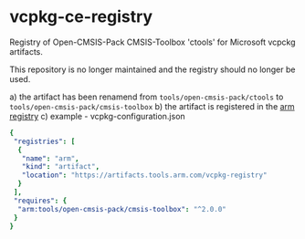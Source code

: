 # vcpkg-ce-registry
Registry of Open-CMSIS-Pack CMSIS-Toolbox 'ctools' for Microsoft vcpckg artifacts.

This repository is no longer maintained and the registry should no longer be used.

a) the artifact has been renamend from `tools/open-cmsis-pack/ctools` to `tools/open-cmsis-pack/cmsis-toolbox`
b) the artifact is registered in the [arm registry](https://artifacts.tools.arm.com/vcpkg-registry)
c) example - vcpkg-configuration.json
```yaml
{
 "registries": [
  {
   "name": "arm",
   "kind": "artifact",
   "location": "https://artifacts.tools.arm.com/vcpkg-registry"
  }
 ],
 "requires": {
  "arm:tools/open-cmsis-pack/cmsis-toolbox": "^2.0.0"
 }
}

```



